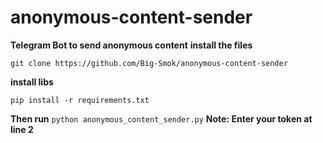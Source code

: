 # anonymous-content-sender
<b>Telegram Bot to send anonymous content</b>
**install the files**
```
git clone https://github.com/Big-Smok/anonymous-content-sender
```
**install libs** 
```
pip install -r requirements.txt
```

**Then run** ```python anonymous_content_sender.py```
**Note: Enter your token at line 2**
